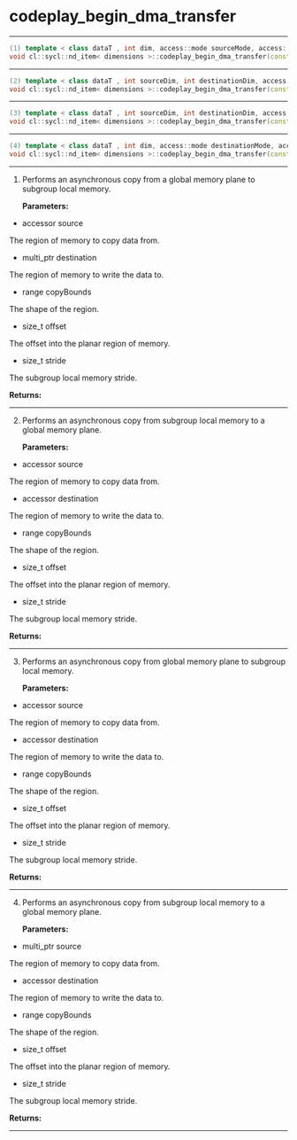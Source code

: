 # codeplay_begin_dma_transfer

---

```cpp
(1) template < class dataT , int dim, access::mode sourceMode, access::placeholder isPlaceholderSrc >
void cl::sycl::nd_item< dimensions >::codeplay_begin_dma_transfer(const accessor< dataT, dim, sourceMode, access::target::global_buffer, isPlaceholderSrc > &source, const multi_ptr< dataT, access::address_space::subgroup_local_space > destination, const range< 2 > copyBounds, size_t offset, size_t stride)
```

---

```cpp
(2) template < class dataT , int sourceDim, int destinationDim, access::mode destinationMode, access::placeholder isPlaceholderDst >
void cl::sycl::nd_item< dimensions >::codeplay_begin_dma_transfer(const accessor< dataT, sourceDim, access::mode::read_write, access::target::subgroup_local > &source, const accessor< dataT, destinationDim, destinationMode, access::target::global_buffer, isPlaceholderDst > &destination, const range< 2 > copyBounds, size_t offset, size_t stride)
```

---

```cpp
(3) template < class dataT , int sourceDim, int destinationDim, access::mode sourceMode, access::placeholder isPlaceholderSrc >
void cl::sycl::nd_item< dimensions >::codeplay_begin_dma_transfer(const accessor< dataT, sourceDim, sourceMode, access::target::global_buffer, isPlaceholderSrc > &source, const accessor< dataT, destinationDim, access::mode::read_write, access::target::subgroup_local > &destination, const range< 2 > copyBounds, size_t offset, size_t stride)
```

---

```cpp
(4) template < class dataT , int dim, access::mode destinationMode, access::placeholder isPlaceholderDst >
void cl::sycl::nd_item< dimensions >::codeplay_begin_dma_transfer(const multi_ptr< dataT, access::address_space::subgroup_local_space > source, const accessor< dataT, dim, destinationMode, access::target::global_buffer, isPlaceholderDst > &destination, const range< 2 > copyBounds, size_t offset, size_t stride)
```

---

1. Performs an asynchronous copy from a global memory plane to subgroup local memory. 

   **Parameters:**

  * accessor source

   The region of memory to copy data from. 

  * multi_ptr destination

   The region of memory to write the data to. 

  * range copyBounds

   The shape of the region. 

  * size_t offset

   The offset into the planar region of memory. 

  * size_t stride

   The subgroup local memory stride. 

   **Returns:** 

---

2. Performs an asynchronous copy from subgroup local memory to a global memory plane. 

   **Parameters:**

  * accessor source

   The region of memory to copy data from. 

  * accessor destination

   The region of memory to write the data to. 

  * range copyBounds

   The shape of the region. 

  * size_t offset

   The offset into the planar region of memory. 

  * size_t stride

   The subgroup local memory stride. 

   **Returns:** 

---

3. Performs an asynchronous copy from global memory plane to subgroup local memory. 

   **Parameters:**

  * accessor source

   The region of memory to copy data from. 

  * accessor destination

   The region of memory to write the data to. 

  * range copyBounds

   The shape of the region. 

  * size_t offset

   The offset into the planar region of memory. 

  * size_t stride

   The subgroup local memory stride. 

   **Returns:** 

---

4. Performs an asynchronous copy from subgroup local memory to a global memory plane. 

   **Parameters:**

  * multi_ptr source

   The region of memory to copy data from. 

  * accessor destination

   The region of memory to write the data to. 

  * range copyBounds

   The shape of the region. 

  * size_t offset

   The offset into the planar region of memory. 

  * size_t stride

   The subgroup local memory stride. 

   **Returns:** 

---

